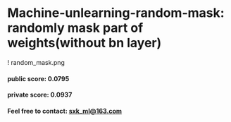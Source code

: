 # Machine-unlearning-random-mask: randomly mask part of weights(without bn layer)
! random_mask.png


#### public score: 0.0795
#### private score: 0.0937
#### Feel free to contact: sxk_ml@163.com
